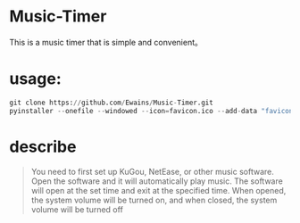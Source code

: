# Music-Timer
This is a music timer that is simple and convenient。

# usage:
```python
git clone https://github.com/Ewains/Music-Timer.git
pyinstaller --onefile --windowed --icon=favicon.ico --add-data "favicon.ico;." .\play_music_v2.py
```


# describe
> You need to first set up KuGou, NetEase, or other music software. Open the software and it will automatically play music. The software will open at the set time and exit at the specified time. When opened, the system volume will be turned on, and when closed, the system volume will be turned off
